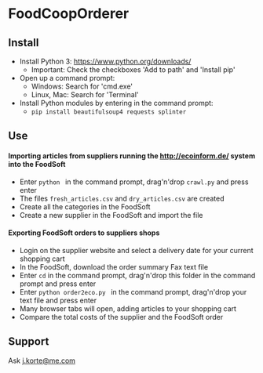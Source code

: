# FoodCoopOrderer
## Install
* Install Python 3: https://www.python.org/downloads/
	* Important: Check the checkboxes 'Add to path' and 'Install pip'
* Open up a command prompt:
	* Windows: Search for 'cmd.exe'
	* Linux, Mac: Search for 'Terminal'
* Install Python modules by entering in the command prompt:
	* ```pip install beautifulsoup4 requests splinter```

## Use
#### Importing articles from suppliers running the http://ecoinform.de/ system into the FoodSoft
* Enter ```python ``` in the command prompt, drag'n'drop ```crawl.py``` and press enter
* The files ```fresh_articles.csv``` and ```dry_articles.csv``` are created
* Create all the categories in the FoodSoft
* Create a new supplier in the FoodSoft and import the file 

#### Exporting FoodSoft orders to suppliers shops
* Login on the supplier website and select a delivery date for your current shopping cart
* In the FoodSoft, download the order summary Fax text file
* Enter ```cd``` in the command prompt, drag'n'drop this folder in the command prompt and press enter
* Enter ```python order2eco.py ``` in the command prompt, drag'n'drop your text file and press enter
* Many browser tabs will open, adding articles to your shopping cart
* Compare the total costs of the supplier and the FoodSoft order

## Support
Ask j.korte@me.com
